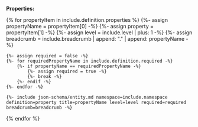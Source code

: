 **Properties:**

{% for propertyItem in include.definition.properties %}
	{%- assign propertyName = propertyItem[0] -%}
	{%- assign property = propertyItem[1] -%}
	{%- assign level = include.level | plus: 1 -%}
	{%- assign breadcrumb = include.breadcrumb | append: "." | append: propertyName -%}

	{%- assign required = false -%}
	{%- for requiredPropertyName in include.definition.required -%}
		{%- if propertyName == requiredPropertyName -%}
			{%- assign required = true -%}
			{%- break -%}
		{%- endif -%}
	{%- endfor -%}

	{%- include json-schema/entity.md namespace=include.namespace definition=property title=propertyName level=level required=required breadcrumb=breadcrumb -%}
{% endfor %}
